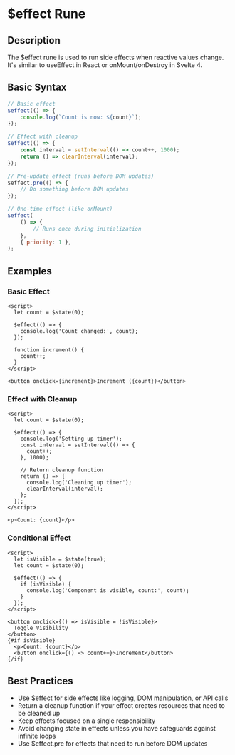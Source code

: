# $effect Rune

## Description

The $effect rune is used to run side effects when reactive values
change. It's similar to useEffect in React or onMount/onDestroy in
Svelte 4.

## Basic Syntax

```js
// Basic effect
$effect(() => {
	console.log(`Count is now: ${count}`);
});

// Effect with cleanup
$effect(() => {
	const interval = setInterval(() => count++, 1000);
	return () => clearInterval(interval);
});

// Pre-update effect (runs before DOM updates)
$effect.pre(() => {
	// Do something before DOM updates
});

// One-time effect (like onMount)
$effect(
	() => {
		// Runs once during initialization
	},
	{ priority: 1 },
);
```

## Examples

### Basic Effect

```svelte
<script>
  let count = $state(0);

  $effect(() => {
    console.log('Count changed:', count);
  });

  function increment() {
    count++;
  }
</script>

<button onclick={increment}>Increment ({count})</button>
```

### Effect with Cleanup

```svelte
<script>
  let count = $state(0);

  $effect(() => {
    console.log('Setting up timer');
    const interval = setInterval(() => {
      count++;
    }, 1000);

    // Return cleanup function
    return () => {
      console.log('Cleaning up timer');
      clearInterval(interval);
    };
  });
</script>

<p>Count: {count}</p>
```

### Conditional Effect

```svelte
<script>
  let isVisible = $state(true);
  let count = $state(0);

  $effect(() => {
    if (isVisible) {
      console.log('Component is visible, count:', count);
    }
  });
</script>

<button onclick={() => isVisible = !isVisible}>
  Toggle Visibility
</button>
{#if isVisible}
  <p>Count: {count}</p>
  <button onclick={() => count++}>Increment</button>
{/if}
```

## Best Practices

- Use $effect for side effects like logging, DOM manipulation, or API
  calls
- Return a cleanup function if your effect creates resources that need
  to be cleaned up
- Keep effects focused on a single responsibility
- Avoid changing state in effects unless you have safeguards against
  infinite loops
- Use $effect.pre for effects that need to run before DOM updates
